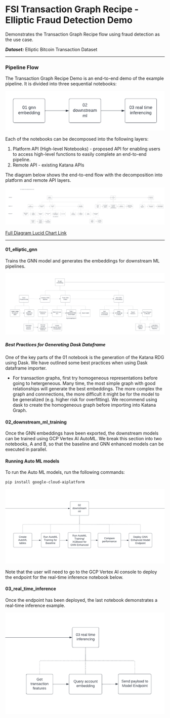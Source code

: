 # FSI Transaction Graph Recipe - Elliptic Fraud Detection Demo

Demonstrates the Transaction Graph Recipe flow using fraud detection as the use case. 

***Dataset:*** Elliptic Bitcoin Transaction Dataset

---
### Pipeline Flow

The Transaction Graph Recipe Demo is an end-to-end demo of the example pipeline. It is divided into three sequential notebooks:

![](img/high_level_flow.png)

Each of the notebooks can be decomposed into the following layers: 

1. Platform API (High-level Notebooks) - proposed API for enabling users to access high-level functions to easily complete an end-to-end pipeline.
2. Remote API - existing Katana APIs

The diagram below shows the end-to-end flow with the decomposition into platform and remote API layers.  

![](img/e2e_depth.png)

[Full Diagram Lucid Chart Link](https://lucid.app/lucidchart/ff85ed86-8cdc-44d9-9185-5678065009f6/edit?viewport_loc=-603%2C-889%2C5184%2C2855%2COF631DYT-awb&invitationId=inv_11452d1d-4e20-4c9f-a823-15531721127b)

---
#### 01_elliptic_gnn

Trains the GNN model and generates the embeddings for downstream ML pipelines. 

![](img/gnn.png)

##### Best Practices for Generating Dask Dataframe

One of the key parts of the 01 notebook is the generation of the Katana RDG using Dask. We have outlined some best practices when using Dask dataframe importer. 

- For transaction graphs, first try homogeneous representations before going to hetergeneous. Many time, the most simple graph with good relationships will generate the best embeddings. The more complex the graph and connnections, the more difficult it might be for the model to be generalized (e.g. higher risk for overfitting). We recommend using dask to create the homogeneous graph before importing into Katana Graph.

#### 02_downstream_ml_training

Once the GNN embeddings have been exported, the downstream models can be trained using GCP Vertex AI AutoML. We break this section into two notebooks, A and B, so that the baseline and GNN enhanced models can be executed in parallel. 

#### Running Auto ML models

 To run the Auto ML models, run the following commands: 
 ```bash
 pip install google-cloud-aiplatform
 ```

![](img/downstream_ml.png)

Note that the user will need to go to the GCP Vertex AI console to deploy the endpoint for the real-time inference notebook below. 

#### 03_real_time_inference

Once the endpoint has been deployed, the last notebook demonstrates a real-time inference example. 

![](img/inf.png)